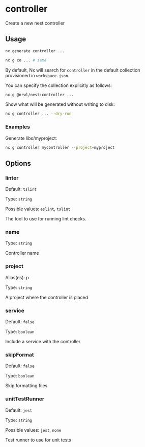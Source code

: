 # controller

Create a new nest controller

## Usage

```bash
nx generate controller ...
```

```bash
nx g co ... # same
```

By default, Nx will search for `controller` in the default collection provisioned in `workspace.json`.

You can specify the collection explicitly as follows:

```bash
nx g @nrwl/nest:controller ...
```

Show what will be generated without writing to disk:

```bash
nx g controller ... --dry-run
```

### Examples

Generate libs/myproject:

```bash
nx g controller mycontroller --project=myproject
```

## Options

### linter

Default: `tslint`

Type: `string`

Possible values: `eslint`, `tslint`

The tool to use for running lint checks.

### name

Type: `string`

Controller name

### project

Alias(es): p

Type: `string`

A project where the controller is placed

### service

Default: `false`

Type: `boolean`

Include a service with the controller

### skipFormat

Default: `false`

Type: `boolean`

Skip formatting files

### unitTestRunner

Default: `jest`

Type: `string`

Possible values: `jest`, `none`

Test runner to use for unit tests
